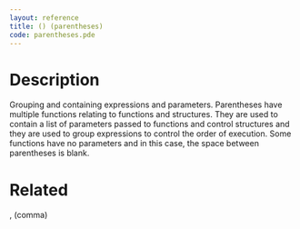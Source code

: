 ```yaml
---
layout: reference
title: () (parentheses)
code: parentheses.pde
---
```


# Description

Grouping and containing expressions and parameters. Parentheses have multiple functions relating to functions and structures. They are used to contain a list of parameters passed to functions and control structures and they are used to group expressions to control the order of execution. Some functions have no parameters and in this case, the space between parentheses is blank.

# Related

, (comma)
